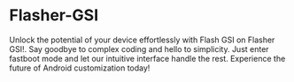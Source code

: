 # Flasher-GSI
Unlock the potential of your device effortlessly with Flash GSI on Flasher GSI!. Say goodbye to complex coding and hello to simplicity. Just enter fastboot mode and let our intuitive interface handle the rest. Experience the future of Android customization today!
